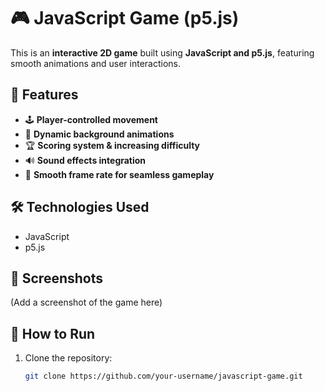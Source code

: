 # 🎮 JavaScript Game (p5.js)
This is an **interactive 2D game** built using **JavaScript and p5.js**, featuring smooth animations and user interactions.

## 🚀 Features
- 🕹️ **Player-controlled movement**
- 🎨 **Dynamic background animations**
- 🏆 **Scoring system & increasing difficulty**
- 🔊 **Sound effects integration**
- 🔄 **Smooth frame rate for seamless gameplay**

## 🛠️ Technologies Used
- JavaScript
- p5.js

## 📸 Screenshots
(Add a screenshot of the game here)

## 📂 How to Run
1. Clone the repository:
   ```bash
   git clone https://github.com/your-username/javascript-game.git
